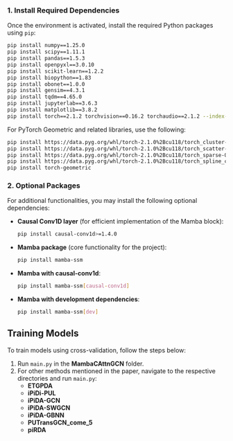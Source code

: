 
### 1. Install Required Dependencies

Once the environment is activated, install the required Python packages using `pip`:

```bash
pip install numpy==1.25.0
pip install scipy==1.11.1
pip install pandas==1.5.3
pip install openpyxl==3.0.10
pip install scikit-learn==1.2.2
pip install biopython==1.83
pip install obonet==1.0.0
pip install gensim==4.3.1
pip install tqdm==4.65.0
pip install jupyterlab==3.6.3
pip install matplotlib==3.8.2
pip install torch==2.1.2 torchvision==0.16.2 torchaudio==2.1.2 --index-url https://download.pytorch.org/whl/cu118
```

For PyTorch Geometric and related libraries, use the following:

```bash
pip install https://data.pyg.org/whl/torch-2.1.0%2Bcu118/torch_cluster-1.6.2%2Bpt21cu118-cp310-cp310-win_amd64.whl
pip install https://data.pyg.org/whl/torch-2.1.0%2Bcu118/torch_scatter-2.1.2%2Bpt21cu118-cp310-cp310-win_amd64.whl
pip install https://data.pyg.org/whl/torch-2.1.0%2Bcu118/torch_sparse-0.6.18%2Bpt21cu118-cp310-cp310-win_amd64.whl
pip install https://data.pyg.org/whl/torch-2.1.0%2Bcu118/torch_spline_conv-1.2.2%2Bpt21cu118-cp310-cp310-win_amd64.whl
pip install torch-geometric
```

### 2. Optional Packages

For additional functionalities, you may install the following optional dependencies:

- **Causal Conv1D layer** (for efficient implementation of the Mamba block):
  ```bash
  pip install causal-conv1d>=1.4.0
  ```

- **Mamba package** (core functionality for the project):
  ```bash
  pip install mamba-ssm
  ```

- **Mamba with causal-conv1d**:
  ```bash
  pip install mamba-ssm[causal-conv1d]
  ```

- **Mamba with development dependencies**:
  ```bash
  pip install mamba-ssm[dev]
  ```

## Training Models

To train models using cross-validation, follow the steps below:

1. Run `main.py` in the **MambaCAttnGCN** folder.
2. For other methods mentioned in the paper, navigate to the respective directories and run `main.py`:
    - **ETGPDA**
    - **iPiDi-PUL**
    - **iPiDA-GCN**
    - **iPiDA-SWGCN**
    - **iPiDA-GBNN**
    - **PUTransGCN_come_5**
    - **piRDA**

